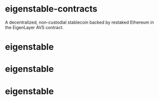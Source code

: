 # eigenstable-contracts

A decentralized, non-custodial stablecoin backed by restaked Ethereum in the EigenLayer AVS contract.
# eigenstable
# eigenstable
# eigenstable
